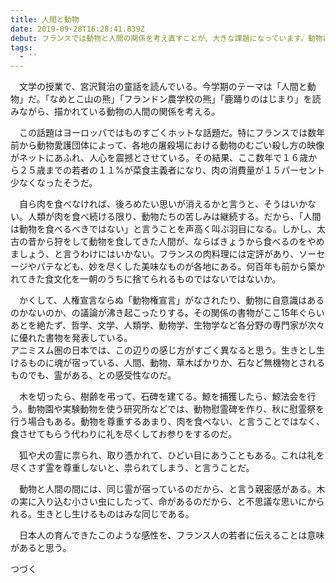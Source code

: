 ```yaml
---
title: 人間と動物
date: 2019-09-28T16:28:41.839Z
debut: フランスでは動物と人間の関係を考え直すことが、大きな課題になっています。動物に対する感性が日本とはあまりにも違うので、驚いています。今回は導入です。
tags:
  - ''
---
```

　文学の授業で、宮沢賢治の童話を読んでいる。今学期のテーマは「人間と動物」だ。「なめとこ山の熊」「フランドン農学校の熊」「鹿踊りのはじまり」を読みながら、描かれている動物の人間の関係を考える。

　この話題はヨーロッパではものすごくホットな話題だ。特にフランスでは数年前から動物愛護団体によって、各地の屠殺場における動物のむごい殺し方の映像がネットにあふれ、人心を震撼とさせている。その結果、ここ数年で１６歳から２５歳までの若者の１１%が菜食主義者になり、肉の消費量が１５パーセント少なくなったそうだ。

　自ら肉を食べなければ、後ろめたい思いが消えるかと言うと、そうはいかない。人類が肉を食べ続ける限り、動物たちの苦しみは継続する。だから、「人間は動物を食べるべきではない」と言うことを声高く叫ぶ羽目になる。しかし、太古の昔から狩をして動物を食してきた人間が、ならばきょうから食べるのをやめましょう、と言うわけにはいかない。フランスの肉料理には定評があり、ソーセージやパテなども、妙を尽くした美味なものが各地にある。何百年も前から築かれてきた食文化を一朝のうちに捨てられるものではないではないか。

　かくして、人権宣言ならぬ「動物権宣言」がなされたり、動物に自意識はあるのかないのか、の議論が沸き起こったりする。その関係の書物がここ15年ぐらいあとを絶たず、哲学、文学、人類学、動物学、生物学など各分野の専門家が次々に優れた書物を発表している。 \
アニミスム圏の日本では、この辺りの感じ方がすごく異なると思う。生きとし生けるものに魂が宿っている、人間、動物、草木ばかりか、石など無機物とされるものでも、霊がある、との感受性なのだ。

　木を切ったら、樹齢を弔って、石碑を建てる。鯨を捕獲したら、鯨法会を行う。動物園や実験動物を使う研究所などでは、動物慰霊碑を作り、秋に慰霊祭を行う場合もある。動物を尊重するあまり、肉を食べない、と言うことではなく、食させてもらう代わりに礼を尽くしてお参りをするのだ。

　狐や犬の霊に祟られ、取り憑かれて、ひどい目にあうこともある。これは礼を尽くさず霊を尊重しないと、祟られてしまう、と言うことだ。

　動物と人間の間には、同じ霊が宿っているのだから、と言う親密感がある。木の実に入り込む小さい虫にしたって、命があるのだから、と不思議な思いにかられる。生きとし生けるものはみな同じである。

　日本人の育んできたこのような感性を、フランス人の若者に伝えることは意味があると思う。

つづく
